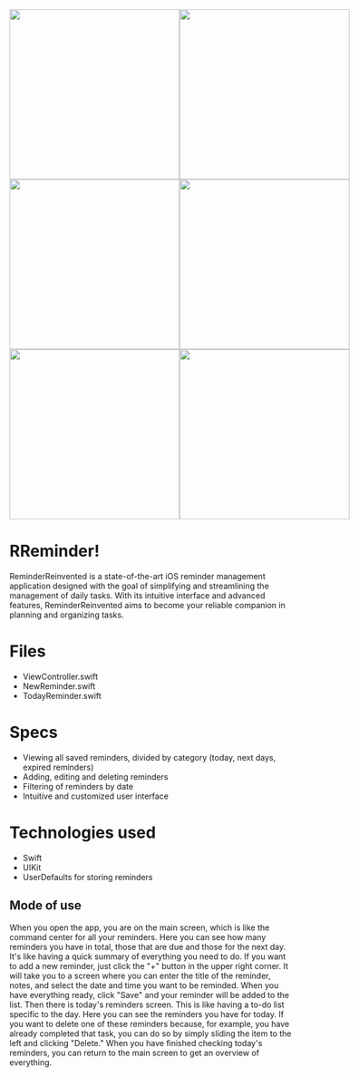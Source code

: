 





<div style="display: flex;">
    <img src="https://github.com/FrancescaFerrini/ReminderReinvented2/assets/75753679/2bdb0425-2f72-49d1-b8e9-2e007446b354" width="300" />
    <img src="https://github.com/FrancescaFerrini/ReminderReinvented2/assets/75753679/6d8a6277-026a-40c2-bd0c-9b4568e5dc49" width="300" />
</div>


<div style="display: flex;">
    <img src="https://github.com/FrancescaFerrini/ReminderReinvented2/assets/75753679/275be554-ca6f-432f-9d02-422cd17a66d5" width="300" />
    <img src="https://github.com/FrancescaFerrini/ReminderReinvented2/assets/75753679/6c0fec3a-29e4-46e3-a21c-acd3bbd30fda" width="300" />

</div>


<div style="display: flex;">
  <img src="https://github.com/FrancescaFerrini/ReminderReinvented2/assets/75753679/b2bc5895-fbdb-44f6-b380-978fecac6745" width="300" />
  <img src="https://github.com/FrancescaFerrini/ReminderReinvented2/assets/75753679/7b879bd3-2505-4e62-b5b6-4f82c8275eb4" width="300" />
</div>


# RReminder!

ReminderReinvented is a state-of-the-art iOS reminder management application designed with the goal of
simplifying and streamlining the management of daily tasks. With its intuitive interface and advanced features,
ReminderReinvented aims to become your reliable companion in planning and organizing tasks.


# Files

- ViewController.swift
- NewReminder.swift
- TodayReminder.swift

# Specs

- Viewing all saved reminders, divided by category (today, next days, expired reminders)
- Adding, editing and deleting reminders
- Filtering of reminders by date
- Intuitive and customized user interface



# Technologies used

- Swift
- UIKit
- UserDefaults for storing reminders


## Mode of use
When you open the app, you are on the main screen, which is like the command center for all your reminders. Here 
you can see how many reminders you have in total, those that are due and those for the next day. It's like 
having a quick summary of everything you need to do.
If you want to add a new reminder, just click the "+" button in the upper right corner. It will take you to a 
screen where you can enter the title of the reminder, notes, and select the date and time you want to be 
reminded. When you have everything ready, click "Save" and your reminder will be added to the list.
Then there is today's reminders screen. This is like having a to-do list specific to the day. Here you can see 
the reminders you have for today. If you want to delete one of these reminders because, for example, you have 
already completed that task, you can do so by simply sliding the item to the left and clicking "Delete."
When you have finished checking today's reminders, you can return to the main screen to get an overview of 
everything.


